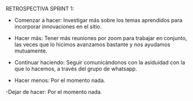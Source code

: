 RETROSPECTIVA SPRINT 1:

- Comenzar a hacer: Investigar más sobre los temas aprendidos para incorporar innovaciones en el sitio.

- Hacer más: Tener más reuniones por zoom para trabajar en conjunto, las veces que lo hicimos avanzamos bastante y nos ayudamos mutuamente.

- Continuar haciendo: Seguir comunicándonos con la asiduidad con la que lo hacemos, a través del grupo de whatsapp.

- Hacer menos: Por el momento nada.

-Dejar de hacer: Por el momento nada.